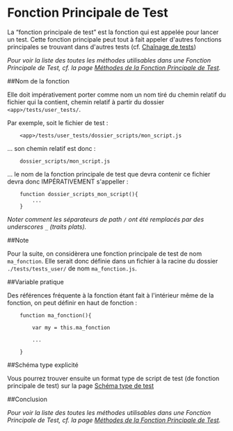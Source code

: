 # Fonction Principale de Test


La “fonction principale de test” est la fonction qui est appelée pour lancer un test. Cette fonction principale peut tout à fait appeler d'autres fonctions principales se trouvant dans d'autres tests (cf. [Chaînage de tests](./Suite-tests))

*Pour voir la liste des toutes les méthodes utilisables dans une Fonction Principale de Test, cf. la page [Méthodes de la Fonction Principale de Test](./Fonction-principale-de-test-methodes).*

##Nom de la fonction

Elle doit impérativement porter comme nom un nom tiré du chemin relatif du fichier qui la contient, chemin relatif à partir du dossier `<app>/tests/user_tests/`.

Par exemple, soit le fichier de test :

		<app>/tests/user_tests/dossier_scripts/mon_script.js

… son chemin relatif est donc :

		dossier_scripts/mon_script.js

… le nom de la fonction principale de test que devra contenir ce fichier devra donc IMPÉRATIVEMENT s'appeller :

		function dossier_scripts_mon_script(){
			...
		}

*Noter comment les séparateurs de path `/` ont été remplacés par des underscores `_` (traits plats).*

##Note

Pour la suite, on considèrera une fonction principale de test de nom `ma_fonction`. Elle serait donc définie dans un fichier à la racine du dossier `./tests/tests_user/` de nom `ma_fonction.js`.

##Variable pratique

Des références fréquente à la fonction étant fait à l'intérieur même de la fonction, on peut définir en haut de fonction :

		function ma_fonction(){
		
			var my = this.ma_fonction
	
			...
	
		}

##Schéma type explicité

Vous pourrez trouver ensuite un format type de script de test (de fonction principale de test) sur la page [Schéma type de test](./Test-schema-type)


##Conclusion

*Pour voir la liste des toutes les méthodes utilisables dans une Fonction Principale de Test, cf. la page [Méthodes de la Fonction Principale de Test](./Fonction-principale-de-test-methodes).*
